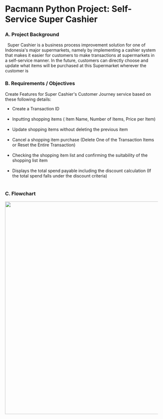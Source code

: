 # Pacmann Python Project: Self-Service Super Cashier


### A. Project Background
&nbsp;&nbsp;Super Cashier is a business process improvement solution for one of Indonesia's major supermarkets, namely by implementing a cashier system that makes it easier for customers to make transactions at supermarkets in a self-service manner. In the future, customers can directly choose and update what items will be purchased at this Supermarket wherever the customer is


### B. Requirements / Objectives
Create Features for Super Cashier's Customer Journey service based on these following details:
<ul>
<li>Create a Transaction ID</li><br>
<li>Inputting shopping items ( Item Name, Number of Items, Price per Item)</li><br>
<li>Update shopping items without deleting the previous item</li><br>
<li>Cancel a shopping item purchase (Delete One of the Transaction Items or Reset the Entire Transaction)</li><br>
<li>Checking the shopping item list and confirming the suitability of the shopping list item </li><br>
<li>Displays the total spend payable including the discount calculation (If the total spend falls under the discount criteria)</li><br>
</ul>



### C. Flowchart
<img src="img/Super-Cashier-1.png" width="700"/>
